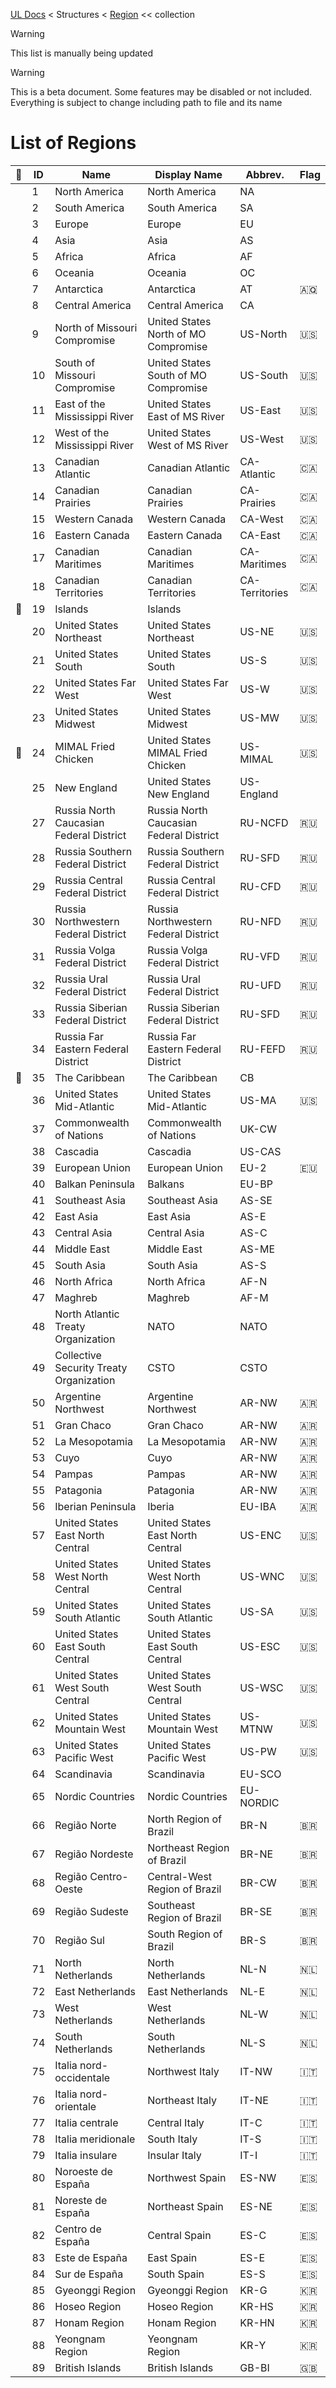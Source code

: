 [UL Docs](../_.md) < Structures < [Region](../structures/region.md) << collection

> [!WARNING]
> This list is manually being updated

> [!WARNING]
> This is a beta document. Some features may be disabled or not included. Everything is subject to change including path to file and its name

# List of Regions

<!-- PROGRAM: INSERT TABLE REGISTRY (featured: 📌, id: ID, name: Name, nameDisplay: Display Name, abbrev: Abbrev., flag: Flag) -->
| 📌 | ID | Name | Display Name | Abbrev. | Flag |
|  -  |  -  |  -  |  -  |  -  |  -  |
|  | 1 | North America | North America | NA |  |
|  | 2 | South America | South America | SA |  |
|  | 3 | Europe | Europe | EU |  |
|  | 4 | Asia | Asia | AS |  |
|  | 5 | Africa | Africa | AF |  |
|  | 6 | Oceania | Oceania | OC |  |
|  | 7 | Antarctica | Antarctica | AT | 🇦🇶 |
|  | 8 | Central America | Central America | CA |  |
|  | 9 | North of Missouri Compromise | United States North of MO Compromise | US-North | 🇺🇸 |
|  | 10 | South of Missouri Compromise | United States South of MO Compromise | US-South | 🇺🇸 |
|  | 11 | East of the Mississippi River | United States East of MS River | US-East | 🇺🇸 |
|  | 12 | West of the Mississippi River | United States West of MS River | US-West | 🇺🇸 |
|  | 13 | Canadian Atlantic | Canadian Atlantic | CA-Atlantic | 🇨🇦 |
|  | 14 | Canadian Prairies | Canadian Prairies | CA-Prairies | 🇨🇦 |
|  | 15 | Western Canada | Western Canada | CA-West | 🇨🇦 |
|  | 16 | Eastern Canada | Eastern Canada | CA-East | 🇨🇦 |
|  | 17 | Canadian Maritimes | Canadian Maritimes | CA-Maritimes | 🇨🇦 |
|  | 18 | Canadian Territories | Canadian Territories | CA-Territories | 🇨🇦 |
| 📌 | 19 | Islands | Islands |  |  |
|  | 20 | United States Northeast | United States Northeast | US-NE | 🇺🇸 |
|  | 21 | United States South | United States South | US-S | 🇺🇸 |
|  | 22 | United States Far West | United States Far West | US-W | 🇺🇸 |
|  | 23 | United States Midwest | United States Midwest | US-MW | 🇺🇸 |
| 📌 | 24 | MIMAL Fried Chicken | United States MIMAL Fried Chicken | US-MIMAL | 🇺🇸 |
|  | 25 | New England | United States New England | US-England |  |
|  | 27 | Russia North Caucasian Federal District | Russia North Caucasian Federal District | RU-NCFD | 🇷🇺 |
|  | 28 | Russia Southern Federal District | Russia Southern Federal District | RU-SFD | 🇷🇺 |
|  | 29 | Russia Central Federal District | Russia Central Federal District | RU-CFD | 🇷🇺 |
|  | 30 | Russia Northwestern Federal District | Russia Northwestern Federal District | RU-NFD | 🇷🇺 |
|  | 31 | Russia Volga Federal District | Russia Volga Federal District | RU-VFD | 🇷🇺 |
|  | 32 | Russia Ural Federal District | Russia Ural Federal District | RU-UFD | 🇷🇺 |
|  | 33 | Russia Siberian Federal District | Russia Siberian Federal District | RU-SFD | 🇷🇺 |
|  | 34 | Russia Far Eastern Federal District | Russia Far Eastern Federal District | RU-FEFD | 🇷🇺 |
| 📌 | 35 | The Caribbean | The Caribbean | CB |  |
|  | 36 | United States Mid-Atlantic | United States Mid-Atlantic | US-MA | 🇺🇸 |
|  | 37 | Commonwealth of Nations | Commonwealth of Nations | UK-CW |  |
|  | 38 | Cascadia | Cascadia | US-CAS |  |
|  | 39 | European Union | European Union | EU-2 | 🇪🇺 |
|  | 40 | Balkan Peninsula | Balkans | EU-BP |  |
|  | 41 | Southeast Asia | Southeast Asia | AS-SE |  |
|  | 42 | East Asia | East Asia | AS-E |  |
|  | 43 | Central Asia | Central Asia | AS-C |  |
|  | 44 | Middle East | Middle East | AS-ME |  |
|  | 45 | South Asia | South Asia | AS-S |  |
|  | 46 | North Africa | North Africa | AF-N |  |
|  | 47 | Maghreb | Maghreb | AF-M |  |
|  | 48 | North Atlantic Treaty Organization | NATO | NATO |  |
|  | 49 | Collective Security Treaty Organization | CSTO | CSTO |  |
|  | 50 | Argentine Northwest | Argentine Northwest | AR-NW | 🇦🇷 |
|  | 51 | Gran Chaco | Gran Chaco | AR-NW | 🇦🇷 |
|  | 52 | La Mesopotamia | La Mesopotamia | AR-NW | 🇦🇷 |
|  | 53 | Cuyo | Cuyo | AR-NW | 🇦🇷 |
|  | 54 | Pampas | Pampas | AR-NW | 🇦🇷 |
|  | 55 | Patagonia | Patagonia | AR-NW | 🇦🇷 |
|  | 56 | Iberian Peninsula | Iberia | EU-IBA | 🇦🇷 |
|  | 57 | United States East North Central | United States East North Central | US-ENC | 🇺🇸 |
|  | 58 | United States West North Central | United States West North Central | US-WNC | 🇺🇸 |
|  | 59 | United States South Atlantic | United States South Atlantic | US-SA | 🇺🇸 |
|  | 60 | United States East South Central | United States East South Central | US-ESC | 🇺🇸 |
|  | 61 | United States West South Central | United States West South Central | US-WSC | 🇺🇸 |
|  | 62 | United States Mountain West | United States Mountain West | US-MTNW | 🇺🇸 |
|  | 63 | United States Pacific West | United States Pacific West | US-PW | 🇺🇸 |
|  | 64 | Scandinavia | Scandinavia | EU-SCO |  |
|  | 65 | Nordic Countries | Nordic Countries | EU-NORDIC |  |
|  | 66 | Região Norte | North Region of Brazil | BR-N | 🇧🇷 |
|  | 67 | Região Nordeste | Northeast Region of Brazil | BR-NE | 🇧🇷 |
|  | 68 | Região Centro-Oeste | Central-West Region of Brazil | BR-CW | 🇧🇷 |
|  | 69 | Região Sudeste | Southeast Region of Brazil | BR-SE | 🇧🇷 |
|  | 70 | Região Sul | South Region of Brazil | BR-S | 🇧🇷 |
|  | 71 | North Netherlands | North Netherlands | NL-N | 🇳🇱 |
|  | 72 | East Netherlands | East Netherlands | NL-E | 🇳🇱 |
|  | 73 | West Netherlands | West Netherlands | NL-W | 🇳🇱 |
|  | 74 | South Netherlands | South Netherlands | NL-S | 🇳🇱 |
|  | 75 | Italia nord-occidentale | Northwest Italy | IT-NW | 🇮🇹 |
|  | 76 | Italia nord-orientale | Northeast Italy | IT-NE | 🇮🇹 |
|  | 77 | Italia centrale | Central Italy | IT-C | 🇮🇹 |
|  | 78 | Italia meridionale | South Italy | IT-S | 🇮🇹 |
|  | 79 | Italia insulare | Insular Italy | IT-I | 🇮🇹 |
|  | 80 | Noroeste de España | Northwest Spain | ES-NW | 🇪🇸 |
|  | 81 | Noreste de España | Northeast Spain | ES-NE | 🇪🇸 |
|  | 82 | Centro de España | Central Spain | ES-C | 🇪🇸 |
|  | 83 | Este de España | East Spain | ES-E | 🇪🇸 |
|  | 84 | Sur de España | South Spain | ES-S | 🇪🇸 |
|  | 85 | Gyeonggi Region | Gyeonggi Region | KR-G | 🇰🇷 |
|  | 86 | Hoseo Region | Hoseo Region | KR-HS | 🇰🇷 |
|  | 87 | Honam Region | Honam Region | KR-HN | 🇰🇷 |
|  | 88 | Yeongnam Region | Yeongnam Region | KR-Y | 🇰🇷 |
|  | 89 | British Islands | British Islands | GB-BI | 🇬🇧 |
